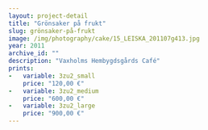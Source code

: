 ```yaml
---
layout: project-detail
title: "Grönsaker på frukt"
slug: grönsaker-på-frukt
image: /img/photography/cake/15_LEISKA_201107g413.jpg
year: 2011
archive_id: ""
description: "Vaxholms Hembygdsgårds Café"
prints: 
-   variable: 3zu2_small
    price: "120,00 €"
-   variable: 3zu2_medium
    price: "600,00 €"
-   variable: 3zu2_large
    price: "900,00 €"
---
```

